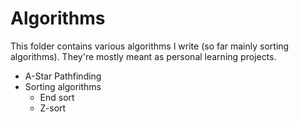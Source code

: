 # Algorithms
This folder contains various algorithms I write (so far mainly sorting algorithms). They're mostly meant as personal learning projects.

- A-Star Pathfinding
- Sorting algorithms
    - End sort
    - Z-sort